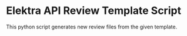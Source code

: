 # Elektra API Review Template Script

This python script generates new review files from the given template.
